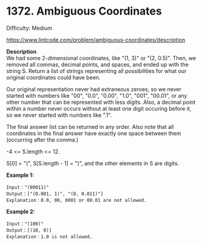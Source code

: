 # 1372. Ambiguous Coordinates

Difficulty: Medium

https://www.lintcode.com/problem/ambiguous-coordinates/description

**Description**  
We had some 2-dimensional coordinates, like "(1, 3)" or "(2, 0.5)". Then, we removed all commas, decimal points, and spaces, and ended up with the string S. Return a list of strings representing all possibilities for what our original coordinates could have been.

Our original representation never had extraneous zeroes, so we never started with numbers like "00", "0.0", "0.00", "1.0", "001", "00.01", or any other number that can be represented with less digits. Also, a decimal point within a number never occurs without at least one digit occuring before it, so we never started with numbers like ".1".

The final answer list can be returned in any order. Also note that all coordinates in the final answer have exactly one space between them (occurring after the comma.)

-4 <= S.length <= 12.

S[0] = "(", S[S.length - 1] = ")", and the other elements in S are digits.

**Example 1:**
```
Input："(00011)"
Output：["(0.001, 1)", "(0, 0.011)"]
Explanation：0.0, 00, 0001 or 00.01 are not allowed.
```

**Example 2:**
```
Input："(100)"
Output：[(10, 0)]
Explanation：1.0 is not allowed.
```

